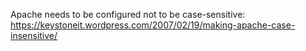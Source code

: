 Apache needs to be configured not to be case-sensitive:
https://keystoneit.wordpress.com/2007/02/19/making-apache-case-insensitive/
